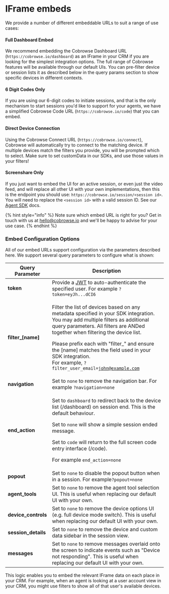 # IFrame embeds

We provide a number of different embeddable URLs to suit a range of use cases:

#### Full Dashboard Embed

We recommend embedding the Cobrowse Dashboard URL (`https://cobrowse.io/dashboard`) as an IFrame in your CRM if you are looking for the simplest integration options. The full range of Cobrowse features will be available through our default UIs. You can pre-filter device or session lists it as described below in the query params section to show specific devices in different contexts.

#### 6 Digit Codes Only

If you are using our 6-digit codes to initiate sessions, and that is the only mechanism to start sessions you'd like to support for your agents, we have a simplified Cobrowse Code URL (`https://cobrowse.io/code`) that you can embed.

#### Direct Device Connection

Using the Cobrowse Connect URL (`https://cobrowse.io/connect`), Cobrowse will automatically try to connect to the matching device. If multiple devices match the filters you provide, you will be prompted which to select. Make sure to set customData in our SDKs, and use those values in your filters!

#### Screenshare Only

If you just want to embed the UI for an active session, or even just the video feed, and will replace all other UI with your own implementations, then this is the endpoint you should use: `https://cobrowse.io/session/<session id>`. You will need to replace the `<session id>` with a valid session ID. See our [Agent SDK](agent-sdk/) docs.

{% hint style="info" %}
Note sure which embed URL is right for you? Get in touch with us at [hello@cobrowse.io](mailto:hello@cobrowse.io) and we'll be happy to advise for your use case.
{% endhint %}

### Embed Configuration Options

All of our embed URLs support configuration via the parameters described here. We support several query parameters to configure what is shown:

| Query Parameter      | Description                                                                                                                                                                                                                                                                                                                                                                                           |
| -------------------- | ----------------------------------------------------------------------------------------------------------------------------------------------------------------------------------------------------------------------------------------------------------------------------------------------------------------------------------------------------------------------------------------------------- |
| **token**            | Provide a [JWT](json-web-tokens-jwts/) to auto-authenticate the specified user. For example `?token=eyJh...dCI6`                                                                                                                                                                                                                                                                                      |
| **filter\_\[name]**  | <p>Filter the list of devices based on any metadata specified in your SDK integration. You may add multiple filters as additional query parameters. All filters are ANDed together when filtering the device list.</p><p>Please prefix each with "filter_" and ensure the [name] matches the field used in your SDK integration.<br>For example, <code>?filter_user_email=john@example.com</code></p> |
| **navigation**       | Set to `none` to remove the navigation bar. For example `?navigation=none`                                                                                                                                                                                                                                                                                                                            |
| **end\_action**      | <p>Set to <code>dashboard</code> to redirect back to the device list (/dashboard) on session end. This is the default behaviour.</p><p>Set to <code>none</code> will show a simple session ended message.</p><p>Set to <code>code</code> will return to the full screen code entry interface (/code).</p><p>For example <code>end_action=none</code></p>                                              |
| **popout**           | Set to `none` to disable the popout button when in a session. For example`?popout=none`                                                                                                                                                                                                                                                                                                               |
| **agent\_tools**     | Set to `none`  to remove the agent tool selection UI. This is useful when replacing our default UI with your own.                                                                                                                                                                                                                                                                                     |
| **device\_controls** | Set to `none`  to remove the device options UI (e.g. full device mode switch). This is useful when replacing our default UI with your own.                                                                                                                                                                                                                                                            |
| **session\_details** | Set to `none` to remove the device and custom data sidebar in the session view.                                                                                                                                                                                                                                                                                                                       |
| **messages**         | Set to `none` to remove messages overlaid onto the screen to indicate events such as "Device not responding". This is useful when replacing our default UI with your own.                                                                                                                                                                                                                             |

This logic enables you to embed the relevant IFrame data on each place in your CRM. For example, when an agent is looking at a user account view in your CRM, you might use filters to show all of that user's available devices.
